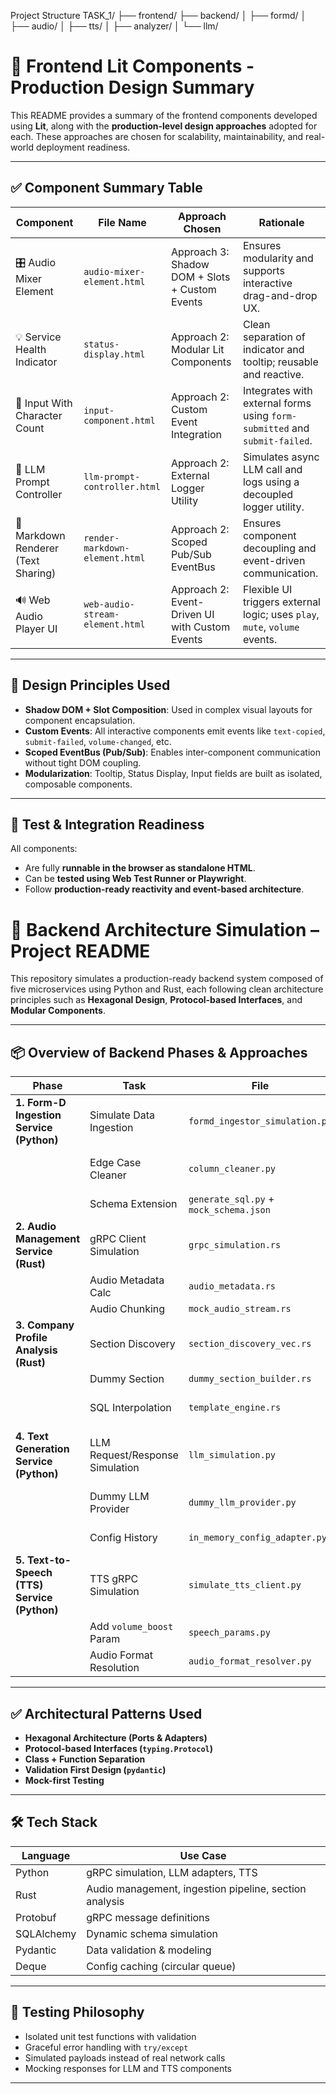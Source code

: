  Project Structure
 TASK_1/
├── frontend/
├── backend/
│   ├── formd/
│   ├── audio/
│   ├── tts/
│   ├── analyzer/
│   └── llm/
# 📘 Frontend Lit Components - Production Design Summary

This README provides a summary of the frontend components developed using **Lit**, along with the **production-level design approaches** adopted for each. These approaches are chosen for scalability, maintainability, and real-world deployment readiness.

---

## ✅ Component Summary Table

| Component                            | File Name                       | Approach Chosen                                     | Rationale                                                                 |
|-------------------------------------|----------------------------------|-----------------------------------------------------|---------------------------------------------------------------------------|
| 🎛️ Audio Mixer Element              | `audio-mixer-element.html`       | Approach 3: Shadow DOM + Slots + Custom Events      | Ensures modularity and supports interactive drag-and-drop UX.            |
| 💡 Service Health Indicator         | `status-display.html`            | Approach 2: Modular Lit Components                  | Clean separation of indicator and tooltip; reusable and reactive.         |
| 📝 Input With Character Count       | `input-component.html`           | Approach 2: Custom Event Integration                | Integrates with external forms using `form-submitted` and `submit-failed`. |
| 🤖 LLM Prompt Controller            | `llm-prompt-controller.html`     | Approach 2: External Logger Utility                 | Simulates async LLM call and logs using a decoupled logger utility.      |
| 🔗 Markdown Renderer (Text Sharing) | `render-markdown-element.html`   | Approach 2: Scoped Pub/Sub EventBus                 | Ensures component decoupling and event-driven communication.             |
| 🔊 Web Audio Player UI              | `web-audio-stream-element.html`  | Approach 2: Event-Driven UI with Custom Events      | Flexible UI triggers external logic; uses `play`, `mute`, `volume` events.|

---

## 📌 Design Principles Used

- **Shadow DOM + Slot Composition**: Used in complex visual layouts for component encapsulation.
- **Custom Events**: All interactive components emit events like `text-copied`, `submit-failed`, `volume-changed`, etc.
- **Scoped EventBus (Pub/Sub)**: Enables inter-component communication without tight DOM coupling.
- **Modularization**: Tooltip, Status Display, Input fields are built as isolated, composable components.

---

## 🧪 Test & Integration Readiness

All components:
- Are fully **runnable in the browser as standalone HTML**.
- Can be **tested using Web Test Runner or Playwright**.
- Follow **production-ready reactivity and event-based architecture**.



# 🧠 Backend Architecture Simulation – Project README

This repository simulates a production-ready backend system composed of five microservices using Python and Rust, each following clean architecture principles such as **Hexagonal Design**, **Protocol-based Interfaces**, and **Modular Components**.

---

## 📦 Overview of Backend Phases & Approaches

| Phase | Task | File | Approach |
|-------|------|------|----------|
| **1. Form-D Ingestion Service (Python)** | Simulate Data Ingestion | `formd_ingestor_simulation.py` | ✅ Class-Based Mini Pipeline |
|  | Edge Case Cleaner | `column_cleaner.py` | ✅ Rule-Based Mapping Function |
|  | Schema Extension | `generate_sql.py` + `mock_schema.json` | ✅ SQLAlchemy + Jinja2 Fallback |
| **2. Audio Management Service (Rust)** | gRPC Client Simulation | `grpc_simulation.rs` | ✅ Manual Struct Simulation |
|  | Audio Metadata Calc | `audio_metadata.rs` | ✅ File Metadata using PathBuf |
|  | Audio Chunking | `mock_audio_stream.rs` | ✅ Slice from Vec<f32> |
| **3. Company Profile Analysis (Rust)** | Section Discovery | `section_discovery_vec.rs` | ✅ Vec<SectionData> (Per Spec) |
|  | Dummy Section | `dummy_section_builder.rs` | ✅ Builder Pattern |
|  | SQL Interpolation | `template_engine.rs` | ✅ Mini Template Engine (w/ Cache) |
| **4. Text Generation Service (Python)** | LLM Request/Response Simulation | `llm_simulation.py` | ✅ Enum-Based Pydantic Models |
|  | Dummy LLM Provider | `dummy_llm_provider.py` | ✅ Protocol-based Typing (PEP 544) |
|  | Config History | `in_memory_config_adapter.py` | ✅ Circular Queue (`deque(maxlen=5)`) |
| **5. Text-to-Speech (TTS) Service (Python)** | TTS gRPC Simulation | `simulate_tts_client.py` | ✅ `.proto` → `tts_pb2.py` (grpcio-tools) |
|  | Add `volume_boost` Param | `speech_params.py` | ✅ Pydantic Model |
|  | Audio Format Resolution | `audio_format_resolver.py` | ✅ Dict-Based Format Mapping |
---

## ✅ Architectural Patterns Used

- **Hexagonal Architecture (Ports & Adapters)**
- **Protocol-based Interfaces (`typing.Protocol`)**
- **Class + Function Separation**
- **Validation First Design (`pydantic`)**
- **Mock-first Testing**

---

## 🛠️ Tech Stack

| Language | Use Case |
|----------|----------|
| Python | gRPC simulation, LLM adapters, TTS |
| Rust | Audio management, ingestion pipeline, section analysis |
| Protobuf | gRPC message definitions |
| SQLAlchemy | Dynamic schema simulation |
| Pydantic | Data validation & modeling |
| Deque | Config caching (circular queue) |

---

## 🧪 Testing Philosophy

- Isolated unit test functions with validation
- Graceful error handling with `try/except`
- Simulated payloads instead of real network calls
- Mocking responses for LLM and TTS components

---
